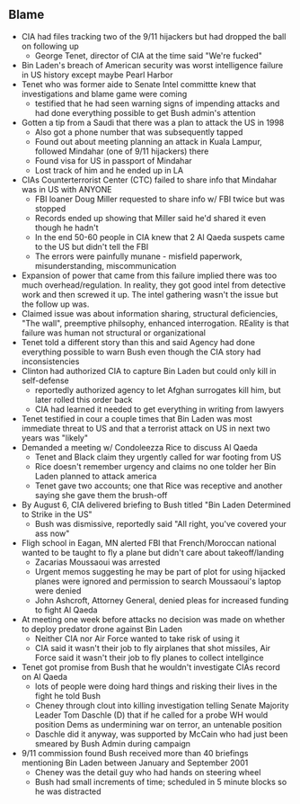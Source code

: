 ## Blame

- CIA had files tracking two of the 9/11 hijackers but had dropped the ball on following up
    - George Tenet, director of CIA at the time said "We're fucked"
- Bin Laden's breach of American security was worst intelligence failure in US history except maybe Pearl Harbor
- Tenet who was former aide to Senate Intel committte knew that investigations and blame game were coming
    - testified that he had seen warning signs of impending attacks and had done everything possible to get Bush admin's attention
- Gotten a tip from a Saudi that there was a plan to attack the US in 1998
    - Also got a phone number that was subsequently tapped
    - Found out about meeting planning an attack in Kuala Lampur, followed Mindahar (one of 9/11 hijackers) there
    - Found visa for US in passport of Mindahar
    - Lost track of him and he ended up in LA
- CIAs Counterterrorist Center (CTC) failed to share info that Mindahar was in US with ANYONE
    - FBI loaner Doug Miller requested to share info w/ FBI twice but was stopped
    - Records ended up showing that Miller said he'd shared it even though he hadn't
    - In the end 50-60 people in CIA knew that 2 Al Qaeda suspets came to the US but didn't tell the FBI
    - The errors were painfully munane - misfield paperwork, misunderstanding, miscommunication
- Expansion of power that came from this failure implied there was too much overhead/regulation. In reality, they got good intel from detective work and then screwed it up. The intel gathering wasn't the issue but the follow up was.
- Claimed issue was about information sharing, structural deficiencies, "The wall", preemptive philsophy, enhanced interrogation. REality is that failure was human not structural or organizational
- Tenet told a different story than this and said Agency had done everything possible to warn Bush even though the CIA story had inconsistencies
- Clinton had authorized CIA to capture Bin Laden but could only kill in self-defense
    - reportedly authorized agency to let Afghan surrogates kill him, but later rolled this order back
    - CIA had learned it needed to get everything in writing from lawyers
- Tenet testified in cour a couple times that Bin Laden was most immediate threat to US and that a terrorist attack on US in next two years was "likely"
- Demanded a meeting w/ Condoleezza Rice to discuss Al Qaeda
    - Tenet and Black claim they urgently called for war footing from US
    - Rice doesn't remember urgency and claims no one tolder her Bin Laden planned to attack america
    - Tenet gave two accounts; one that Rice was receptive and another saying she gave them the brush-off
- By August 6, CIA delivered briefing to Bush titled "Bin Laden Determined to Strike in the US"
    - Bush was dismissive, reportedly said "All right, you've covered your ass now"
- Fligh school in Eagan, MN alerted FBI that French/Moroccan national wanted to be taught to fly a plane but didn't care about takeoff/landing
    - Zacarias Moussaoui was arrested
    - Urgent memos suggesting he may be part of plot for using hijacked planes were ignored and permission to search Moussaoui's laptop were denied
    - John Ashcroft, Attorney General, denied pleas for increased funding to fight Al Qaeda
- At meeting one week before attacks no decision was made on whether to deploy predator drone against Bin Laden
    - Neither CIA nor Air Force wanted to take risk of using it
    - CIA said it wasn't their job to fly airplanes that shot missiles, Air Force said it wasn't their job to fly planes to collect intellgince
- Tenet got promise from Bush that he wouldn't investigate CIAs record on Al Qaeda
    - lots of people were doing hard things and risking their lives in the fight he told Bush
    - Cheney through clout into killing investigation telling Senate Majority Leader Tom Daschle (D) that if he called for a probe WH would position Dems as undermining war on terror, an untenable position
    - Daschle did it anyway, was supported by McCain who had just been smeared by Bush Admin during campaign
- 9/11 commission found Bush received more than 40 briefings mentioning Bin Laden between January and September 2001
    - Cheney was the detail guy who had hands on steering wheel
    - Bush had small increments of time; scheduled in 5 minute blocks so he was distracted
